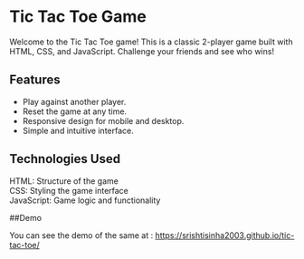 # Tic Tac Toe Game

Welcome to the Tic Tac Toe game! This is a classic 2-player game built with HTML, CSS, and JavaScript. Challenge your friends and see who wins!

## Features

- Play against another player.
- Reset the game at any time.
- Responsive design for mobile and desktop.
- Simple and intuitive interface.

## Technologies Used

HTML: Structure of the game
<br>
CSS: Styling the game interface
<br>
JavaScript: Game logic and functionality

##Demo

You can see the demo of the same at : https://srishtisinha2003.github.io/tic-tac-toe/
